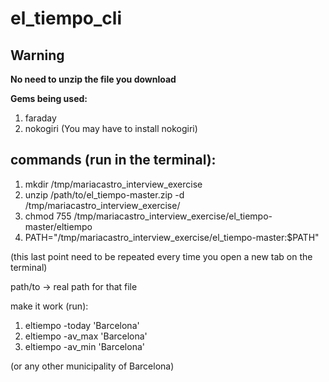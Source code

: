# el_tiempo_cli

## Warning
 **No need to unzip the file you download**
 
 **Gems being used:**
 1. faraday
 2. nokogiri
 (You may have to install nokogiri)
 
## commands (run in the terminal): 

1. mkdir /tmp/mariacastro_interview_exercise
2. unzip /path/to/el_tiempo-master.zip -d /tmp/mariacastro_interview_exercise/
3. chmod 755 /tmp/mariacastro_interview_exercise/el_tiempo-master/eltiempo 
4. PATH="/tmp/mariacastro_interview_exercise/el_tiempo-master:$PATH"

(this last point need to be repeated every time you open a new tab on the terminal)

path/to -> real path for that file

make it work (run):
1. eltiempo -today 'Barcelona'
2. eltiempo -av_max 'Barcelona'
3. eltiempo -av_min 'Barcelona'

(or any other municipality of Barcelona)
